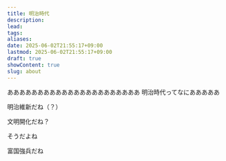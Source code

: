```yaml
---
title: 明治時代
description: 
lead: 
tags: 
aliases: 
date: 2025-06-02T21:55:17+09:00
lastmod: 2025-06-02T21:55:17+09:00
draft: true
showContent: true
slug: about
---
```

ああああああああああああああああああああああ
明治時代ってなにあああああ


明治維新だね（？）

文明開化だね？

そうだよね

富国強兵だね